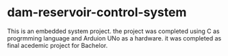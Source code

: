 # dam-reservoir-control-system
This is an embedded system project.
the project was completed using C as progrmming language and Arduion UNo as a hardware.
it was completed as final acedemic project for Bachelor.
